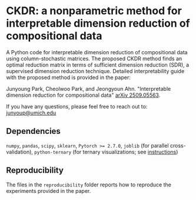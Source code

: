 # CKDR: a nonparametric method for interpretable dimension reduction of compositional data

A Python code for interpretable dimension reduction of compositional data using column-stochastic matrices. The proposed CKDR method finds an optimal reduction matrix in terms of sufficient dimension reduction (SDR), a supervised dimension reduction technique. Detailed interpretability guide with the proposed method is provided in the paper:

Junyoung Park, Cheolwoo Park, and Jeongyoun Ahn. "Interpretable dimension reduction for compositional data" [arXiv 2509.05563](https://arxiv.org/abs/2509.05563).

If you have any questions, please feel free to reach out to: junyoup@umich.edu


## Dependencies
`numpy`, `pandas`, `scipy`, `sklearn`, `Pytorch >= 2.7.0`, `joblib` (for parallel cross-validation), `python-ternary` (for ternary visualizations; see [instructions](https://github.com/marcharper/python-ternary))


## Reproducibility
The files in the `reproducibility` folder reports how to reproduce the experiments provided in the paper.